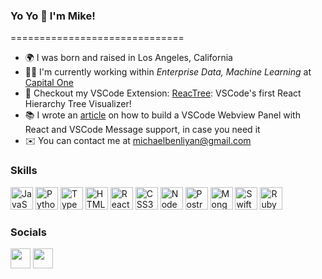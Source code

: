 ### Yo Yo 🤙 I'm Mike!
============================== 
* 🌍  I was born and raised in Los Angeles, California 
* 👨‍💻  I'm currently working within <i>Enterprise Data, Machine Learning</i> at [Capital One]([https://www.capitalone.com/)
* 🚀  Checkout my VSCode Extension: [ReacTree](http://www.reactree.dev): VSCode's first React Hierarchy Tree Visualizer! 
* 📚  I wrote an [article](https://medium.com/@michaelbenliyan/developers-guide-to-building-vscode-webview-panel-with-react-and-messages-797981f34013) on how to build a VSCode Webview Panel with React and VSCode Message support, in case you need it
* ✉️  You can contact me at [michaelbenliyan@gmail.com](mailto:michaelbenliyan@gmail.com)

### Skills

<p align="left">
  <a href="https://developer.mozilla.org/en-US/docs/Web/JavaScript" target="_blank" rel="noreferrer"><img src="https://raw.githubusercontent.com/danielcranney/readme-generator/main/public/icons/skills/javascript-colored.svg" width="36" height="36" alt="JavaScript" /></a> 
  <a href="https://www.python.org/" target="_blank" rel="noreferrer"><img src="https://raw.githubusercontent.com/danielcranney/readme-generator/main/public/icons/skills/python-colored.svg" width="36" height="36" alt="Python" /></a> 
  <a href="https://www.typescriptlang.org/" target="_blank" rel="noreferrer"><img src="https://raw.githubusercontent.com/danielcranney/readme-generator/main/public/icons/skills/typescript-colored.svg" width="36" height="36" alt="TypeScript" /></a> 
  <a href="https://developer.mozilla.org/en-US/docs/Glossary/HTML5" target="_blank" rel="noreferrer"><img src="https://raw.githubusercontent.com/danielcranney/readme-generator/main/public/icons/skills/html5-colored.svg" width="36" height="36" alt="HTML5" /></a> 
  <a href="https://reactjs.org/" target="_blank" rel="noreferrer"><img src="https://raw.githubusercontent.com/danielcranney/readme-generator/main/public/icons/skills/react-colored.svg" width="36" height="36" alt="React" /></a> 
  <a href="https://www.w3.org/TR/CSS/#css" target="_blank" rel="noreferrer"><img src="https://raw.githubusercontent.com/danielcranney/readme-generator/main/public/icons/skills/css3-colored.svg" width="36" height="36" alt="CSS3" /></a> 
  <a href="https://nodejs.org/en/" target="_blank" rel="noreferrer"><img src="https://raw.githubusercontent.com/danielcranney/readme-generator/main/public/icons/skills/nodejs-colored.svg" width="36" height="36" alt="NodeJS" /></a> 
  <a href="https://www.postgresql.org/" target="_blank" rel="noreferrer"><img src="https://upload.wikimedia.org/wikipedia/commons/thumb/2/29/Postgresql_elephant.svg/1200px-Postgresql_elephant.svg.png" width="36" height="36" alt="PostregSQL" /></a> 
  <a href="https://www.mongodb.com/" target="_blank" rel="noreferrer"><img src="https://raw.githubusercontent.com/danielcranney/readme-generator/main/public/icons/skills/mongodb-colored.svg" width="36" height="36" alt="MongoDB" /></a> 
  <a href="https://www.swift.org/" target="_blank" rel="noreferrer"><img src="https://developer.apple.com/swift/images/swift-og.png" width="36" height="36" alt="Swift" /></a> 
  <a href="https://www.ruby-lang.org/en/" target="_blank" rel="noreferrer"><img src="https://upload.wikimedia.org/wikipedia/commons/thumb/7/73/Ruby_logo.svg/1200px-Ruby_logo.svg.png" width="36" height="36" alt="Ruby" /></a>  
</p> 

### Socials
 
 <p align="left"> 
 <a href="https://www.linkedin.com/in/MichaelBenliyan" target="_blank" rel="noreferrer"><img src="https://raw.githubusercontent.com/danielcranney/readme-generator/main/public/icons/socials/linkedin.svg" width="32" height="32" /></a>
 <a href="https://medium.com/@michaelbenliyan" target="_blank" rel="noreferrer"><img src="https://cdn-icons-png.flaticon.com/512/5968/5968906.png" width="32" height="32" /></a>
 </p>

